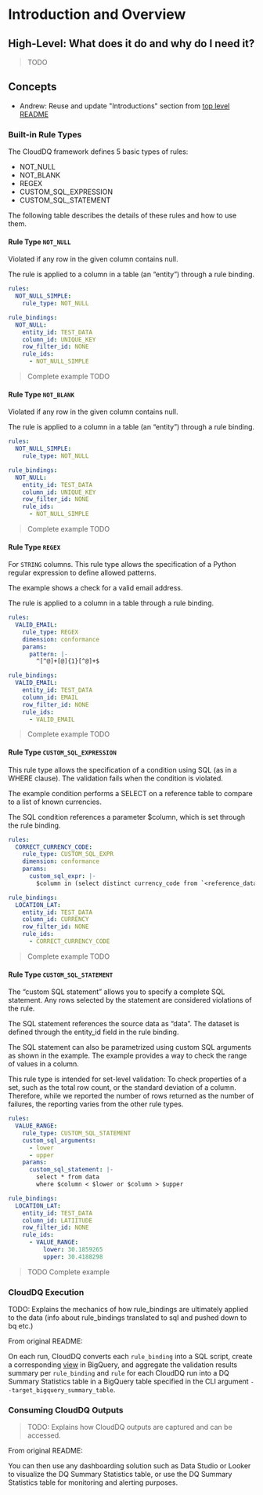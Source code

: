 # Introduction and Overview

## High-Level: What does it do and why do I need it?

> TODO

## Concepts

* Andrew: Reuse and update "Introductions" section from [top level README](readme.md)


### Built-in Rule Types

The CloudDQ framework defines 5 basic types of rules:

* NOT_NULL
* NOT_BLANK
* REGEX
* CUSTOM_SQL_EXPRESSION
* CUSTOM_SQL_STATEMENT

The following table describes the details of these rules and how to use them.

#### Rule Type `NOT_NULL`

Violated if any row in the given column contains null.

The rule is applied to a column in a table (an “entity”)  through a rule binding.

```yaml
rules:
  NOT_NULL_SIMPLE:
    rule_type: NOT_NULL

rule_bindings:
  NOT_NULL:
    entity_id: TEST_DATA
    column_id: UNIQUE_KEY
    row_filter_id: NONE
    rule_ids:
      - NOT_NULL_SIMPLE
```

> Complete example TODO


#### Rule Type `NOT_BLANK`

Violated if any row in the given column contains null.

The rule is applied to a column in a table (an “entity”)  through a rule binding.
 
```yaml
rules:
  NOT_NULL_SIMPLE:
    rule_type: NOT_NULL

rule_bindings:
  NOT_NULL:
    entity_id: TEST_DATA
    column_id: UNIQUE_KEY
    row_filter_id: NONE
    rule_ids:
      - NOT_NULL_SIMPLE
```

> Complete example TODO


#### Rule Type `REGEX`

For `STRING` columns. This rule type allows the specification of a Python regular expression to define allowed patterns.

The example shows a check for a valid email address.

The rule is applied to a column in a table through a rule binding.

```yaml
rules:
  VALID_EMAIL:
    rule_type: REGEX
    dimension: conformance
    params:
      pattern: |-
        ^[^@]+[@]{1}[^@]+$

rule_bindings:
  VALID_EMAIL:
    entity_id: TEST_DATA
    column_id: EMAIL
    row_filter_id: NONE
    rule_ids:
      - VALID_EMAIL
```

> Complete example TODO

#### Rule Type `CUSTOM_SQL_EXPRESSION`

This rule type allows the specification of a condition using SQL (as in a WHERE clause). The validation fails when the condition is violated.

The example condition performs a SELECT on a reference table to compare to a list of known currencies.

The SQL condition references a parameter $column, which is set through the rule binding.

```yaml
rules:
  CORRECT_CURRENCY_CODE:
    rule_type: CUSTOM_SQL_EXPR
    dimension: conformance
    params:
      custom_sql_expr: |-
        $column in (select distinct currency_code from `<reference_dataset-id>.currency_codes`)

rule_bindings:
  LOCATION_LAT:
    entity_id: TEST_DATA
    column_id: CURRENCY
    row_filter_id: NONE
    rule_ids:
      - CORRECT_CURRENCY_CODE
```

> Complete example TODO


#### Rule Type `CUSTOM_SQL_STATEMENT`

The “custom SQL statement” allows you to specify a complete SQL statement. Any rows selected by the statement are considered violations of the rule.

The SQL statement references the source data as “data”. The dataset is defined through the entity_id field in the rule binding.

The SQL statement can also be parametrized using custom SQL arguments as shown in the example. The example provides a way to check the range of values in a column. 

This rule type is intended for set-level validation: To check properties of a set, such as the total row count, or the standard deviation of a column. Therefore, while we reported the number of rows returned as the number of failures, the reporting varies from the other rule types.

```yaml
rules:
  VALUE_RANGE:
    rule_type: CUSTOM_SQL_STATEMENT
    custom_sql_arguments:
      - lower
      - upper
    params:
      custom_sql_statement: |-
        select * from data
        where $column < $lower or $column > $upper

rule_bindings:
  LOCATION_LAT:
    entity_id: TEST_DATA
    column_id: LATIITUDE
    row_filter_id: NONE
    rule_ids:
      - VALUE_RANGE:
          lower: 30.1859265
          upper: 30.4188298
```

> TODO Complete example


### CloudDQ Execution

TODO: Explains the mechanics of how rule_bindings are ultimately applied to the data (info about rule_bindings translated to sql and pushed down to bq etc.)

From original README:

On each run, CloudDQ converts each `rule_binding` into a SQL script, create a corresponding [view](https://cloud.google.com/bigquery/docs/views) in BigQuery, and aggregate the validation results summary per `rule_binding` and `rule` for each CloudDQ run into a DQ Summary Statistics table in a BigQuery table specified in the CLI argument `--target_bigquery_summary_table`.



### Consuming CloudDQ Outputs

> TODO: Explains how CloudDQ outputs are captured and can be accessed.

From original README:

You can then use any dashboarding solution such as Data Studio or Looker to visualize the DQ Summary Statistics table, or use the DQ Summary Statistics table for monitoring and alerting purposes.

